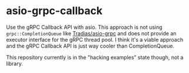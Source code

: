 # asio-grpc-callback

Use the gRPC Callback API with asio. This approach is not using `grpc::CompletionQueue` like [Tradias/asio-grpc](https://github.com/Tradias/asio-grpc)
and does not provide an executor interface for the gRPC thread pool.
I think it's a viable approach and the gRPC Callback API is just way cooler than CompletionQueue.

This repository currently is in the "hacking examples" state though, not a library.
